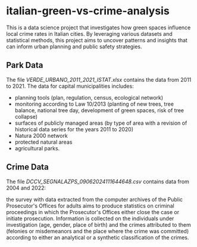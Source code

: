 # italian-green-vs-crime-analysis
This is a data science project that investigates how green spaces influence local crime rates in Italian cities. By leveraging various datasets and statistical methods, this project aims to uncover patterns and insights that can inform urban planning and public safety strategies.

## Park Data 
The file *VERDE_URBANO_2011_2021_ISTAT.xlsx* contains the data from 2011 to 2021. The data for capital municipalities includes:

- planning tools (plan, regulation, census, ecological network)
- monitoring according to Law 10/2013 (planting of new trees, tree balance, national tree day, development of green spaces, risk of tree collapse)
- surfaces of publicly managed areas (by type of area with a revision of historical data series for the years 2011 to 2020)
- Natura 2000 network
- protected natural areas
- agricultural parks.

## Crime Data
The file *DCCV_SEGNALAZPS_09062024111644648.csv* contains data from 2004 and 2022:

the survey with data extracted from the computer archives of the Public Prosecutor's Offices for adults aims to produce statistics on criminal proceedings in which the Prosecutor's Offices either close the case or initiate prosecution. Information is collected on the individuals under investigation (age, gender, place of birth) and the crimes attributed to them (felonies or misdemeanors and the place where the crime was committed) according to either an analytical or a synthetic classification of the crimes.
